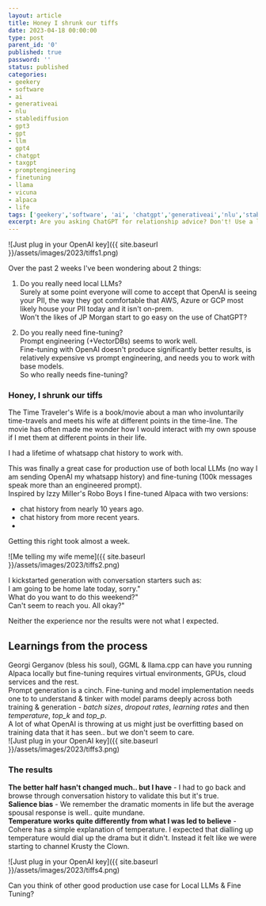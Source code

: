 ```yaml
---
layout: article
title: Honey I shrunk our tiffs
date: 2023-04-18 00:00:00
type: post
parent_id: '0'
published: true
password: ''
status: published
categories:
- geekery
- software
- ai
- generativeai
- nlu
- stablediffusion
- gpt3
- gpt
- llm
- gpt4
- chatgpt
- taxgpt
- promptengineering
- finetuning
- llama
- vicuna
- alpaca
- life
tags: ['geekery','software', 'ai', 'chatgpt','generativeai','nlu','stablediffusion','gpt3','gpt4','gpt','llm','chatgpt','promptengineering','finetuning','llama','vicuna','alpaca', 'life']
excerpt: Are you asking ChatGPT for relationship advice? Don't! Use a local LLM and fine-tune instead.
---
```


![Just plug in your OpenAI key]({{ site.baseurl }}/assets/images/2023/tiffs1.png)

Over the past 2 weeks I've been wondering about 2 things:   
1. Do you really need local LLMs?   
Surely at some point everyone will come to accept that OpenAI is seeing your PII, the way they got comfortable that AWS, Azure or GCP most likely house your PII today and it isn't on-prem.  
Won't the likes of JP Morgan start to go easy on the use of ChatGPT?  
   
2. Do you really need fine-tuning?  
Prompt engineering (+VectorDBs) seems to work well.  
Fine-tuning with OpenAI doesn't produce significantly better results, is relatively expensive vs prompt engineering, and needs you to work with base models.   
So who really needs fine-tuning?   

### Honey, I shrunk our tiffs   
The Time Traveler's Wife is a book/movie about a man who involuntarily time-travels and meets his wife at different points in the time-line. The movie has often made me wonder how I would interact with my own spouse if I met them at different points in their life.  

I had a lifetime of whatsapp chat history to work with.   

This was finally a great case for production use of both local LLMs (no way I am sending OpenAI my whatsapp history) and fine-tuning (100k messages speak more than an engineered prompt).  
Inspired by Izzy Miller's Robo Boys I fine-tuned Alpaca with two versions:  
- chat history from nearly 10 years ago.
- chat history from more recent years.  
- 
Getting this right took almost a week.  

![Me telling my wife meme]({{ site.baseurl }}/assets/images/2023/tiffs2.png)

I kickstarted generation with conversation starters such as:  
 I am going to be home late today, sorry."  
 What do you want to do this weekend?"  
 Can't seem to reach you. All okay?"  

Neither the experience nor the results were not what I expected.  

## Learnings from the process
Georgi Gerganov (bless his soul), GGML & llama.cpp can have you running Alpaca locally but fine-tuning requires virtual environments, GPUs, cloud services and the rest.   
Prompt generation is a cinch. Fine-tuning and model implementation needs one to to understand & tinker with model params deeply across both training & generation - *batch sizes*, *dropout rates*, *learning rates* and then *temperature*, *top_k* and *top_p*.       
A lot of what OpenAI is throwing at us might just be overfitting based on training data that it has seen.. but we don't seem to care.   
![Just plug in your OpenAI key]({{ site.baseurl }}/assets/images/2023/tiffs3.png)

### The results
**The better half hasn't changed much.. but I have** - I had to go back and browse through conversation history to validate this but it's true.   
**Salience bias** - We remember the dramatic moments in life but the average spousal response is well.. quite mundane.  
**Temperature works quite differently from what I was led to believe** - Cohere has a simple explanation of temperature. I expected that dialling up temperature would dial up the drama but it didn't. Instead it felt like we were starting to channel Krusty the Clown.   

![Just plug in your OpenAI key]({{ site.baseurl }}/assets/images/2023/tiffs4.png)

Can you think of other good production use case for Local LLMs & Fine Tuning?   